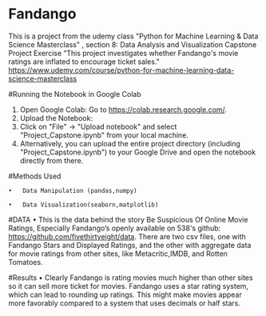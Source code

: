 # Fandango

  This is a project from the udemy class "Python for Machine Learning & Data Science Masterclass" , section 8: Data Analysis and Visualization Capstone Project Exercise
“This project investigates whether Fandango's movie ratings are inflated to encourage ticket sales."
https://www.udemy.com/course/python-for-machine-learning-data-science-masterclass 


#Running the Notebook in Google Colab
  1.	Open Google Colab: Go to https://colab.research.google.com/.
  2.	Upload the Notebook:
  3.	Click on "File" -> "Upload notebook" and select "Project_Capstone.ipynb" from your local machine.
  4.	Alternatively, you can upload the entire project directory (including "Project_Capstone.ipynb") to your Google Drive and open the notebook directly from there.

#Methods Used

    •	Data Manipulation (pandas,numpy)
  
    •	Data Visualization(seaborn,matplotlib)
  

#DATA
  •	This is the data behind the story Be Suspicious Of Online Movie Ratings, Especially Fandango’s openly available on 538's github: https://github.com/fivethirtyeight/data. There are two csv files, one with Fandango Stars and Displayed Ratings, and the other with aggregate data for movie ratings from other sites, like Metacritic,IMDB, and Rotten Tomatoes.

#Results
  • Clearly Fandango is rating movies much higher than other sites so it can sell more ticket for movies. Fandango uses a star rating system, which can lead to rounding up ratings. This might make movies appear more favorably compared to a system that uses decimals or half stars.


